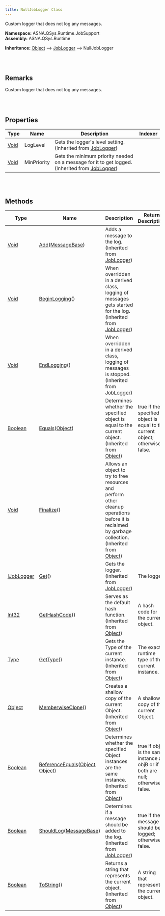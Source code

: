```yaml
---
title: NullJobLogger Class
---
```


Custom logger that does not log any messages.

**Namespace:** ASNA.QSys.Runtime.JobSupport <br/>
**Assembly:** ASNA.QSys.Runtime

**Inheritance:** [Object](https://docs.microsoft.com/en-us/dotnet/api/system.object) --> [JobLogger](/reference/asna-qsys-runtime/job-support/job-logger.html) --> NullJobLogger

<br>
<br>

## Remarks

Custom logger that does not log any messages.

[//]: # ($$TODO: Complete the Remarks section.)

<br>
<br>

## Properties

| Type | Name | Description | Indexer
| --- | --- | --- | --- 
| [Void](https://docs.microsoft.com/en-us/dotnet/api/system.void) | LogLevel | Gets the logger's level setting.<br>(Inherited from [JobLogger](/reference/asna-qsys-runtime/job-support/job-logger.html)) | 
| [Void](https://docs.microsoft.com/en-us/dotnet/api/system.void) | MinPriority | Gets the minimum priority needed on a message for it to get logged.<br>(Inherited from [JobLogger](/reference/asna-qsys-runtime/job-support/job-logger.html)) | 

<br>
<br>

## Methods

| Type | Name | Description | Return Description 
| --- | --- | --- | --- 
| [Void](https://docs.microsoft.com/en-us/dotnet/api/system.void) | [Add](/reference/asna-qsys-runtime/job-support/job-logger.html#add)([MessageBase](/reference/asna-qsys-runtime/job-support/message-base.html)) | Adds a message to the log.<br>(Inherited from [JobLogger](/reference/asna-qsys-runtime/job-support/job-logger.html)) | 
| [Void](https://docs.microsoft.com/en-us/dotnet/api/system.void) | [BeginLogging](/reference/asna-qsys-runtime/job-support/job-logger.html#beginlogging)() | When overridden in a derived class, logging of messages gets started for the log.<br>(Inherited from [JobLogger](/reference/asna-qsys-runtime/job-support/job-logger.html)) | 
| [Void](https://docs.microsoft.com/en-us/dotnet/api/system.void) | [EndLogging](/reference/asna-qsys-runtime/job-support/job-logger.html#endlogging)() | When overridden in a derived class, logging of messages is stopped.<br>(Inherited from [JobLogger](/reference/asna-qsys-runtime/job-support/job-logger.html)) | 
| [Boolean](https://docs.microsoft.com/en-us/dotnet/api/system.boolean) | [Equals](https://docs.microsoft.com/en-us/dotnet/api/system.object.equals)([Object](https://docs.microsoft.com/en-us/dotnet/api/system.object)) | Determines whether the specified object is equal to the current object.<br>(Inherited from [Object](https://docs.microsoft.com/en-us/dotnet/api/system.object)) | true if the specified object is equal to the current object; otherwise, false.
| [Void](https://docs.microsoft.com/en-us/dotnet/api/system.void) | [Finalize](https://docs.microsoft.com/en-us/dotnet/api/system.object.finalize)() | Allows an object to try to free resources and perform other cleanup operations before it is reclaimed by garbage collection.<br>(Inherited from [Object](https://docs.microsoft.com/en-us/dotnet/api/system.object)) | 
| [IJobLogger](/reference/asna-qsys-runtime/job-support/i-job-logger.html) | [Get](/reference/asna-qsys-runtime/job-support/job-logger.html#get)() | Gets the logger.<br>(Inherited from [JobLogger](/reference/asna-qsys-runtime/job-support/job-logger.html)) | The logger.
| [Int32](https://docs.microsoft.com/en-us/dotnet/api/system.int32) | [GetHashCode](https://docs.microsoft.com/en-us/dotnet/api/system.object.gethashcode)() | Serves as the default hash function.<br>(Inherited from [Object](https://docs.microsoft.com/en-us/dotnet/api/system.object)) | A hash code for the current object.
| [Type](https://docs.microsoft.com/en-us/dotnet/api/system.type) | [GetType](https://docs.microsoft.com/en-us/dotnet/api/system.object.gettype)() | Gets the Type of the current instance.<br>(Inherited from [Object](https://docs.microsoft.com/en-us/dotnet/api/system.object)) | The exact runtime type of the current instance.
| [Object](https://docs.microsoft.com/en-us/dotnet/api/system.object) | [MemberwiseClone](https://docs.microsoft.com/en-us/dotnet/api/system.object.memberwiseclone)() | Creates a shallow copy of the current Object.<br>(Inherited from [Object](https://docs.microsoft.com/en-us/dotnet/api/system.object)) | A shallow copy of the current Object.
| [Boolean](https://docs.microsoft.com/en-us/dotnet/api/system.boolean) | [ReferenceEquals](https://docs.microsoft.com/en-us/dotnet/api/system.object.referenceequals)([Object](https://docs.microsoft.com/en-us/dotnet/api/system.object), [Object](https://docs.microsoft.com/en-us/dotnet/api/system.object)) | Determines whether the specified Object instances are the same instance.<br>(Inherited from [Object](https://docs.microsoft.com/en-us/dotnet/api/system.object)) | true if objA is the same instance as objB or if both are null; otherwise, false.
| [Boolean](https://docs.microsoft.com/en-us/dotnet/api/system.boolean) | [ShouldLog](/reference/asna-qsys-runtime/job-support/job-logger.html#shouldlog)([MessageBase](/reference/asna-qsys-runtime/job-support/message-base.html)) | Determines if a message should be added to the log.<br>(Inherited from [JobLogger](/reference/asna-qsys-runtime/job-support/job-logger.html)) | true if the message should be logged; otherwise false.
| [Boolean](https://docs.microsoft.com/en-us/dotnet/api/system.boolean) | [ToString](https://docs.microsoft.com/en-us/dotnet/api/system.object.tostring)() | Returns a string that represents the current object.<br>(Inherited from [Object](https://docs.microsoft.com/en-us/dotnet/api/system.object)) | A string that represents the current object.

<br>
<br>

